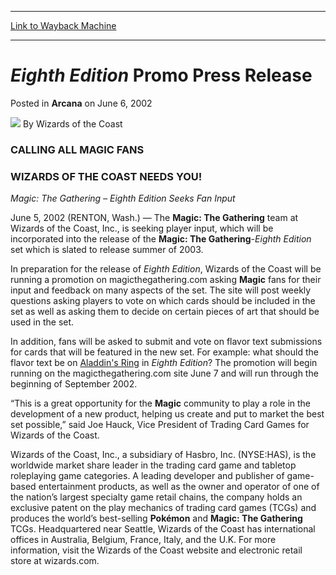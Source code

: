 
---
[Link to Wayback Machine](https://web.archive.org/web/20220701144240/https://magic.wizards.com/en/articles/archive/arcana/eighth-edition-promo-press-release-2002-06-06)

[_metadata_:author]:- "Wizards of the Coast"
[_metadata_:description]:- "CALLING ALL MAGIC FANSWIZARDS OF THE COAST NEEDS YOU! Magic: The Gathering – Eighth Edition Seeks Fan InputJune 5, 2002 (RENTON, Wash.) — The Magic: The Gathering team at Wizards of the Coast, Inc., is seeking player input, which will be incorporated into the release of the Magic: The Gathering-Eighth Edition set which is slated to release summer of 2003. In preparation for"
[_metadata_:generator]:- "Drupal 7 (http://drupal.org)"
[_metadata_:node]:- "703316"
[_metadata_:publish_date]:- "2002-06-06"
[_metadata_:source]:- "div-main-content"
[_metadata_:title]:- "Eighth Edition Promo Press Release"
[_metadata_:wayback_capture_timestamp]:- "2022-07-01 14:42:40"
[_metadata_:wayback_raw_url]:- "https://web.archive.org/web/20220701144240id_/https://magic.wizards.com/en/articles/archive/arcana/eighth-edition-promo-press-release-2002-06-06"
[_metadata_:wayback_url]:- "https://magic.wizards.com/en/articles/archive/arcana/eighth-edition-promo-press-release-2002-06-06"
---


*Eighth Edition* Promo Press Release
====================================



 Posted in **Arcana**
 on June 6, 2002 






![](https://media.magic.wizards.com/styles/auth_small/public/images/person/wizards_author.jpg)
By Wizards of the Coast











### CALLING ALL MAGIC FANS

### WIZARDS OF THE COAST NEEDS YOU!

*Magic: The Gathering – Eighth Edition Seeks Fan Input*

June 5, 2002 (RENTON, Wash.) — The **Magic: The Gathering** team at Wizards of the Coast, Inc., is seeking player input, which will be incorporated into the release of the **Magic: The Gathering**-*Eighth Edition* set which is slated to release summer of 2003. 

In preparation for the release of *Eighth Edition*, Wizards of the Coast will be running a promotion on magicthegathering.com asking **Magic** fans for their input and feedback on many aspects of the set. The site will post weekly questions asking players to vote on which cards should be included in the set as well as asking them to decide on certain pieces of art that should be used in the set.

In addition, fans will be asked to submit and vote on flavor text submissions for cards that will be featured in the new set. For example: what should the flavor text be on [Aladdin's Ring](https://gatherer.wizards.com/Pages/Card/Details.aspx?name=Aladdin%27s+Ring) in *Eighth Edition*? The promotion will begin running on the magicthegathering.com site June 7 and will run through the beginning of September 2002.

“This is a great opportunity for the **Magic** community to play a role in the development of a new product, helping us create and put to market the best set possible,” said Joe Hauck, Vice President of Trading Card Games for Wizards of the Coast.

Wizards of the Coast, Inc., a subsidiary of Hasbro, Inc. (NYSE:HAS), is the worldwide market share leader in the trading card game and tabletop roleplaying game categories. A leading developer and publisher of game-based entertainment products, as well as the owner and operator of one of the nation’s largest specialty game retail chains, the company holds an exclusive patent on the play mechanics of trading card games (TCGs) and produces the world’s best-selling **Pokémon** and **Magic: The Gathering** TCGs. Headquartered near Seattle, Wizards of the Coast has international offices in Australia, Belgium, France, Italy, and the U.K. For more information, visit the Wizards of the Coast website and electronic retail store at wizards.com.







